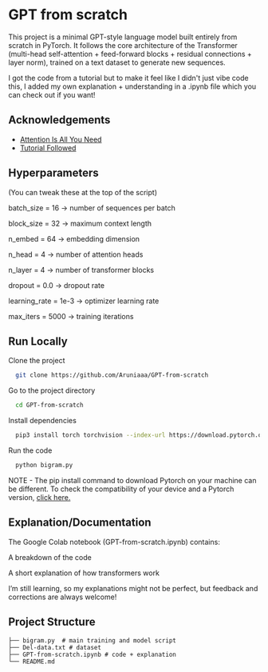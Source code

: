 
# GPT from scratch

This project is a minimal GPT-style language model built entirely from scratch in PyTorch.
It follows the core architecture of the Transformer (multi-head self-attention + feed-forward blocks + residual connections + layer norm), trained on a text dataset to generate new sequences.

I got the code from a tutorial but to make it feel like I didn't just vibe code this, I added my own explanation + understanding in a .ipynb file which you can check out if you want!
## Acknowledgements

 - [Attention Is All You Need](https://arxiv.org/abs/1706.03762)
 - [Tutorial Followed](https://youtu.be/kCc8FmEb1nY?si=3mqvtAwFVgfCzk9H)

## Hyperparameters

(You can tweak these at the top of the script)

batch_size = 16 → number of sequences per batch

block_size = 32 → maximum context length

n_embed = 64 → embedding dimension

n_head = 4 → number of attention heads

n_layer = 4 → number of transformer blocks

dropout = 0.0 → dropout rate

learning_rate = 1e-3 → optimizer learning rate

max_iters = 5000 → training iterations
## Run Locally

Clone the project

```bash
  git clone https://github.com/Aruniaaa/GPT-from-scratch
```

Go to the project directory

```bash
  cd GPT-from-scratch
```

Install dependencies

```bash
  pip3 install torch torchvision --index-url https://download.pytorch.org/whl/cu126
```

Run the code

```bash
  python bigram.py
```

NOTE - The pip install command to download Pytorch on your machine can be different. To check the compatibility of your device and a Pytorch version, [click here.](https://pytorch.org/get-started/locally/)
## Explanation/Documentation

The Google Colab notebook (GPT-from-scratch.ipynb) contains:

A breakdown of the code

A short explanation of how transformers work

I’m still learning, so my explanations might not be perfect, but feedback and corrections are always welcome!
## Project Structure
```
├── bigram.py  # main training and model script            
├── Del-data.txt # dataset   
├── GPT-from-scratch.ipynb # code + explanation
└── README.md
```
